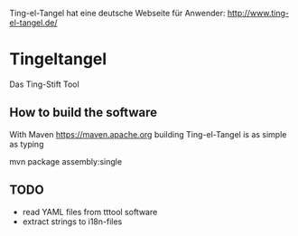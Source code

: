 Ting-el-Tangel hat eine deutsche Webseite für Anwender: http://www.ting-el-tangel.de/

# Tingeltangel
Das Ting-Stift Tool

How to build the software
----
With Maven https://maven.apache.org building Ting-el-Tangel is as simple as typing
   
   mvn package assembly:single  

TODO
----

 * read YAML files from tttool software
 * extract strings to i18n-files


